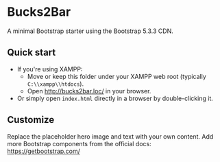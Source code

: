# Bucks2Bar

A minimal Bootstrap starter using the Bootstrap 5.3.3 CDN.

## Quick start

- If you're using XAMPP:
  - Move or keep this folder under your XAMPP web root (typically `C:\\xampp\\htdocs`).
  - Open http://bucks2bar.loc/ in your browser.
- Or simply open `index.html` directly in a browser by double-clicking it.

## Customize

Replace the placeholder hero image and text with your own content. Add more Bootstrap components from the official docs: https://getbootstrap.com/
